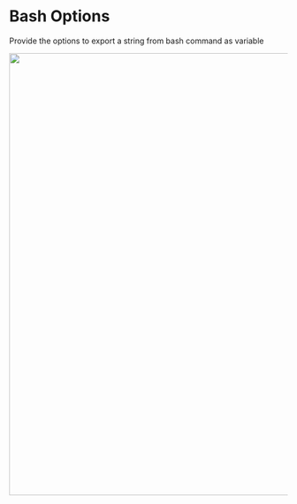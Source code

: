 # Bash Options

Provide the options to export a string from bash command as variable


<img src="./static/demo.gif" width="800"/>